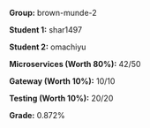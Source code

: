 **Group:** brown-munde-2

**Student 1:**  shar1497

**Student 2:**   omachiyu

**Microservices (Worth 80%):**  42/50

**Gateway (Worth 10%):**  10/10

**Testing (Worth 10%):**  20/20

**Grade:**  0.872%

